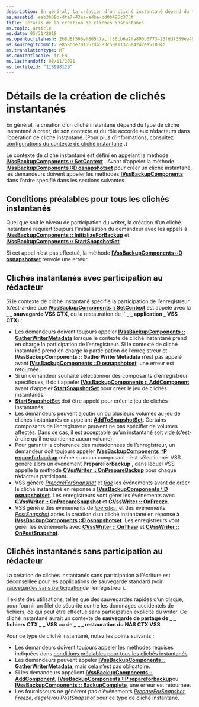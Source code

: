 ```yaml
---
description: En général, la création d’un cliché instantané dépend du type de cliché instantané à créer, de son contexte et du rôle accordé aux rédacteurs dans l’opération de cliché instantané.
ms.assetid: eab3b39b-dfa7-43ea-adba-cd0b495c373f
title: Détails de la création de clichés instantanés
ms.topic: article
ms.date: 05/31/2018
ms.openlocfilehash: 2b8d8f506ef8d5c7acff86cb6a2fa890b3773423fddf339ea4911a0299963224
ms.sourcegitcommit: e858bbe701567d4583c50a11326e42d7ea51804b
ms.translationtype: MT
ms.contentlocale: fr-FR
ms.lasthandoff: 08/11/2021
ms.locfileid: "118998129"
---
```

# <a name="shadow-copy-creation-details"></a>Détails de la création de clichés instantanés

En général, la création d’un cliché instantané dépend du type de cliché instantané à créer, de son contexte et du rôle accordé aux rédacteurs dans l’opération de cliché instantané. (Pour plus d’informations, consultez [configurations du contexte de cliché instantané](shadow-copy-context-configurations.md) .)

Le contexte de cliché instantané est défini en appelant la méthode [**IVssBackupComponents :: SetContext**](/windows/desktop/api/VsBackup/nf-vsbackup-ivssbackupcomponents-setcontext) . Avant d’appeler la méthode [**IVssBackupComponents ::D osnapshotset**](/windows/desktop/api/VsBackup/nf-vsbackup-ivssbackupcomponents-dosnapshotset) pour créer un cliché instantané, les demandeurs doivent appeler les méthodes [**IVssBackupComponents**](/windows/desktop/api/VsBackup/nl-vsbackup-ivssbackupcomponents) dans l’ordre spécifié dans les sections suivantes.

## <a name="prerequisites-for-all-shadow-copies"></a>Conditions préalables pour tous les clichés instantanés

Quel que soit le niveau de participation du writer, la création d’un cliché instantané requiert toujours l’initialisation du demandeur avec les appels à [**IVssBackupComponents :: InitializeForBackup**](/windows/desktop/api/VsBackup/nf-vsbackup-ivssbackupcomponents-initializeforbackup) et [**IVssBackupComponents :: StartSnapshotSet**](/windows/desktop/api/VsBackup/nf-vsbackup-ivssbackupcomponents-startsnapshotset).

Si cet appel n’est pas effectué, la méthode [**IVssBackupComponents ::D osnapshotset**](/windows/desktop/api/VsBackup/nf-vsbackup-ivssbackupcomponents-dosnapshotset) renvoie une erreur.

## <a name="shadow-copies-with-writer-participation"></a>Clichés instantanés avec participation au rédacteur

Si le contexte de cliché instantané spécifie la participation de l’enregistreur (c’est-à-dire que [**IVssBackupComponents :: SetContext**](/windows/desktop/api/VsBackup/nf-vsbackup-ivssbackupcomponents-setcontext) est appelé avec la **\_ \_ sauvegarde VSS CTX**, ou la restauration de l' **\_ \_ application \_ VSS CTX**) :

-   Les demandeurs doivent toujours appeler [**IVssBackupComponents :: GatherWriterMetadata**](/windows/desktop/api/VsBackup/nf-vsbackup-ivssbackupcomponents-gatherwritermetadata) lorsque le contexte de cliché instantané prend en charge la participation de l’enregistreur. Si le contexte de cliché instantané prend en charge la participation de l’enregistreur et **IVssBackupComponents :: GatherWriterMetadata** n’est pas appelé avant [**IVssBackupComponents ::D osnapshotset**](/windows/desktop/api/VsBackup/nf-vsbackup-ivssbackupcomponents-dosnapshotset), une erreur est retournée.
-   Si un demandeur souhaite sélectionner des composants d’enregistreur spécifiques, il doit appeler [**IVssBackupComponents :: AddComponent**](/windows/desktop/api/VsBackup/nf-vsbackup-ivssbackupcomponents-addcomponent) avant d’appeler [**StartSnapshotSet**](/windows/desktop/api/VsBackup/nf-vsbackup-ivssbackupcomponents-startsnapshotset) pour créer le jeu de clichés instantanés.
-   [**StartSnapshotSet**](/windows/desktop/api/VsBackup/nf-vsbackup-ivssbackupcomponents-startsnapshotset) doit être appelé pour créer le jeu de clichés instantanés.
-   Les demandeurs peuvent ajouter un ou plusieurs volumes au jeu de clichés instantanés en appelant [**AddToSnapshotSet**](/windows/desktop/api/VsBackup/nf-vsbackup-ivssbackupcomponents-addtosnapshotset). Certains composants de l’enregistreur peuvent ne pas spécifier de volumes affectés. Dans ce cas, il est acceptable qu’un instantané soit vide (c’est-à-dire qu’il ne contienne aucun volume).
-   Pour garantir la cohérence des métadonnées de l’enregistreur, un demandeur doit toujours appeler [**IVssBackupComponents ::P repareforbackup**](/windows/desktop/api/VsBackup/nf-vsbackup-ivssbackupcomponents-prepareforbackup) même si aucun composant n’est sélectionné. VSS génère alors un événement **PrepareForBackup** , dans lequel VSS appelle la méthode [**CVssWriter :: OnPrepareBackup**](/windows/desktop/api/VsWriter/nf-vswriter-cvsswriter-onpreparebackup) pour chaque rédacteur participant.
-   VSS génère [*PrepareForSnapshot*](vssgloss-p.md) et [*fige*](vssgloss-f.md) les événements avant de créer le cliché instantané en réponse à [**IVssBackupComponents ::D osnapshotset**](/windows/desktop/api/VsBackup/nf-vsbackup-ivssbackupcomponents-dosnapshotset). Les enregistreurs vont gérer les événements avec [**CVssWriter :: OnPrepareSnapshot**](/windows/desktop/api/VsWriter/nf-vswriter-cvsswriter-onpreparesnapshot) et [**CVssWriter :: OnFreeze**](/windows/desktop/api/VsWriter/nf-vswriter-cvsswriter-onfreeze).
-   VSS génère des événements de [*libération*](vssgloss-t.md) et des événements [*PostSnapshot*](vssgloss-p.md) après la création d’un cliché instantané en réponse à [**IVssBackupComponents ::D osnapshotset**](/windows/desktop/api/VsBackup/nf-vsbackup-ivssbackupcomponents-dosnapshotset). Les enregistreurs vont gérer les événements avec [**CVssWriter :: OnThaw**](/windows/desktop/api/VsWriter/nf-vswriter-cvsswriter-onthaw) et [**CVssWriter :: OnPostSnapshot**](/windows/desktop/api/VsWriter/nf-vswriter-cvsswriter-onpostsnapshot).

## <a name="shadow-copies-without-writer-participation"></a>Clichés instantanés sans participation au rédacteur

La création de clichés instantanés sans participation à l’écriture est déconseillée pour les applications de sauvegarde standard (voir [sauvegardes sans participation](backups-without-writer-participation.md)de l’enregistreur).

Il existe des utilisations, telles que des sauvegardes rapides d’un disque, pour fournir un filet de sécurité contre les dommages accidentels de fichiers, ce qui peut être effectué sans participation explicite du writer. Ce cliché instantané aurait un contexte de **sauvegarde de partage de \_ \_ fichiers CTX \_ \_ VSS** ou de **\_ \_ \_ restauration du NAS CTX VSS**.

Pour ce type de cliché instantané, notez les points suivants :

-   Les demandeurs doivent toujours appeler les méthodes requises indiquées dans [conditions préalables pour tous les clichés instantanés](#prerequisites-for-all-shadow-copies).
-   Les demandeurs peuvent appeler [**IVssBackupComponents :: GatherWriterMetadata**](/windows/desktop/api/VsBackup/nf-vsbackup-ivssbackupcomponents-gatherwritermetadata), mais cela n’est pas obligatoire.
-   Si les demandeurs appellent [**IVssBackupComponents :: AddComponent**](/windows/desktop/api/VsBackup/nf-vsbackup-ivssbackupcomponents-addcomponent), [**IVssBackupComponents ::P repareforbackup**](/windows/desktop/api/VsBackup/nf-vsbackup-ivssbackupcomponents-prepareforbackup)ou [**IVssBackupComponents :: BackupComplete**](/windows/desktop/api/VsBackup/nf-vsbackup-ivssbackupcomponents-backupcomplete), une erreur est retournée.
-   Les fournisseurs ne génèrent pas d’événements [*PrepareForSnapshot*](vssgloss-p.md), [*Freeze*](vssgloss-f.md), [*dégeler*](vssgloss-t.md)ou [*PostSnapshot*](vssgloss-p.md) pour ce type de cliché instantané.

 

 



